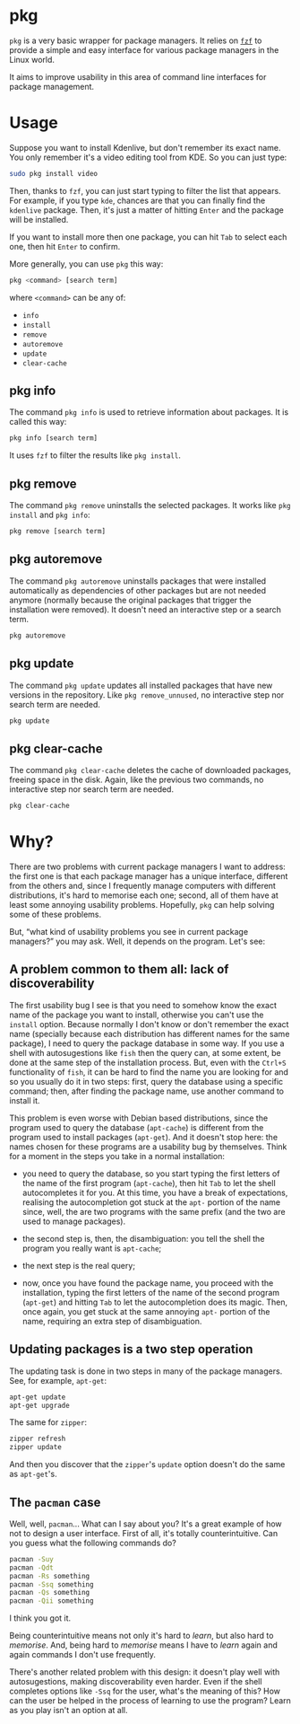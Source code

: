 # pkg
`pkg` is a very basic wrapper for package managers. It relies on [`fzf`](https://github.com/junegunn/fzf) to provide a simple and easy interface for various package managers in the Linux world.

It aims to improve usability in this area of command line interfaces for package management.

# Usage

Suppose you want to install Kdenlive, but don't remember its exact name. You only remember it's a video editing tool from KDE. So you can just type:

```sh
sudo pkg install video
```

Then, thanks to `fzf`, you can just start typing to filter the list that appears. For example, if you type `kde`, chances are that you can finally find the `kdenlive` package. Then, it's just a matter of hitting `Enter` and the package will be installed.

If you want to install more then one package, you can hit `Tab` to select each one, then hit `Enter` to confirm.

More generally, you can use `pkg` this way:

```sh
pkg <command> [search term]
```

where `<command>` can be any of:

- `info`
- `install`
- `remove`
- `autoremove`
- `update`
- `clear-cache`

## pkg info

The command `pkg info` is used to retrieve information about packages. It is called this way:

```sh
pkg info [search term]
```

It uses `fzf` to filter the results like `pkg install`.

## pkg remove

The command `pkg remove` uninstalls the selected packages. It works like `pkg install` and `pkg info`:

```sh
pkg remove [search term]
```

## pkg autoremove

The command `pkg autoremove` uninstalls packages that were installed automatically as dependencies of other packages but are not needed anymore (normally because the original packages that trigger the installation were removed). It doesn't need an interactive step or a search term.

```sh
pkg autoremove
```

## pkg update

The command `pkg update` updates all installed packages that have new versions in the repository. Like `pkg remove_unnused`, no interactive step nor search term are needed.

```sh
pkg update
```

## pkg clear-cache

The command `pkg clear-cache` deletes the cache of downloaded packages, freeing space in the disk. Again, like the previous two commands, no interactive step nor search term are needed.

```sh
pkg clear-cache
```

# Why?

There are two problems with current package managers I want to address: the first one is that each package manager has a unique interface, different from the others and, since I frequently manage computers with different distributions, it's hard to memorise each one; second, all of them have at least some annoying usability problems. Hopefully, `pkg` can help solving some of these problems.

But, “what kind of usability problems you see in current package managers?” you may ask. Well, it depends on the program. Let's see:

## A problem common to them all: lack of discoverability

The first usability bug I see is that you need to somehow know the exact name of the package you want to install, otherwise you can't use the `install` option. Because normally I don't know or don't remember the exact name (specially because each distribution has different names for the same package), I need to query the package database in some way. If you use a shell with autosugestions like `fish` then the query can, at some extent, be done at the same step of the installation process. But, even with the `Ctrl+S` functionality of `fish`, it can be hard to find the name you are looking for and so you usually do it in two steps: first, query the database using a specific command; then, after finding the package name, use another command to install it.

This problem is even worse with Debian based distributions, since the program used to query the database (`apt-cache`) is different from the program used to install packages (`apt-get`). And it doesn't stop here: the names chosen for these programs are a usability bug by themselves. Think for a moment in the steps you take in a normal installation:

- you need to query the database, so you start typing the first letters of the name of the first program (`apt-cache`), then hit `Tab` to let the shell autocompletes it for you. At this time, you have a break of expectations, realising the autocompletion got stuck at the `apt-` portion of the name since, well, the are two programs with the same prefix (and the two are used to manage packages).

- the second step is, then, the disambiguation: you tell the shell the program you really want is `apt-cache`;

- the next step is the real query;

- now, once you have found the package name, you proceed with the installation, typing the first letters of the name of the second program (`apt-get`) and hitting `Tab` to let the autocompletion does its magic. Then, once again, you get stuck at the same annoying `apt-` portion of the name, requiring an extra step of disambiguation.

## Updating packages is a two step operation

The updating task is done in two steps in many of the package managers. See, for example, `apt-get`:

```sh
apt-get update
apt-get upgrade
```

The same for `zipper`:

```sh
zipper refresh
zipper update
```

And then you discover that the `zipper`'s `update` option doesn't do the same as `apt-get`'s.

## The `pacman` case

Well, well, `pacman`... What can I say about you? It's a great example of how not to design a user interface. First of all, it's totally counterintuitive. Can you guess what the following commands do?

```sh
pacman -Suy
pacman -Qdt
pacman -Rs something
pacman -Ssq something
pacman -Qs something
pacman -Qii something
```

I think you got it.

Being counterintuitive means not only it's hard to *learn*, but also hard to *memorise*. And, being hard to *memorise* means I have to *learn* again and again commands I don't use frequently.

There's another related problem with this design: it doesn't play well with autosugestions, making discoverability even harder. Even if the shell completes options like `-Ssq` for the user, what's the meaning of this? How can the user be helped in the process of learning to use the program? Learn as you play isn't an option at all.
